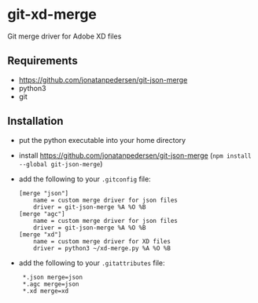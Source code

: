 # git-xd-merge
Git merge driver for Adobe XD files

## Requirements
- https://github.com/jonatanpedersen/git-json-merge
- python3
- git

## Installation
- put the python executable into your home directory
- install https://github.com/jonatanpedersen/git-json-merge (`npm install --global git-json-merge`)
- add the following to your `.gitconfig` file:

      [merge "json"]
          name = custom merge driver for json files
          driver = git-json-merge %A %O %B
      [merge "agc"]
          name = custom merge driver for json files
          driver = git-json-merge %A %O %B
      [merge "xd"]
          name = custom merge driver for XD files
          driver = python3 ~/xd-merge.py %A %O %B
- add the following to your `.gitattributes` file:

       *.json merge=json
       *.agc merge=json
       *.xd merge=xd

